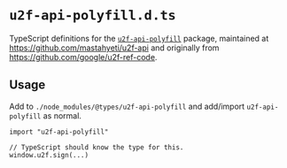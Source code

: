 # `u2f-api-polyfill.d.ts`

TypeScript definitions for the [`u2f-api-polyfill`](https://www.npmjs.com/package/u2f-api-polyfill) package, maintained at <https://github.com/mastahyeti/u2f-api> and originally from <https://github.com/google/u2f-ref-code>.

## Usage

Add to `./node_modules/@types/u2f-api-polyfill` and add/import `u2f-api-polyfill` as normal.

    import "u2f-api-polyfill"

    // TypeScript should know the type for this.
    window.u2f.sign(...)
